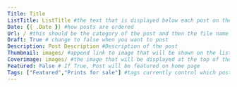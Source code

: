 ```yaml
---
Title: Title
ListTitle: ListTitle #the text that is displayed below each post on the list pages
Date: {{ .Date }} #how posts are ordered 
Url: / #this should be the category of the post and then the file name e.g. /print/printfilename
Draft: True # change to false when you want to post
Description: Post Description #Description of the post
Thumbnail: images/ #append link to image that will be shown on the list page
Coverimage: images/ #the image that will be displayed at the top of the post
Featured: False # If True, Post will be featured on home page
Tags: ["Featured","Prints for sale"] #tags currently control which posts are featured and what prints are available to buy, add more by adding a comma to the latest tag
---
```


<!----
    Guide for basic text formatting if needed (italics, headings etc): https://www.markdownguide.org/basic-syntax/

    ![This is where the alt text goes (image description)](https://isabellatessier.co.uk/images/exhibitions/venice%20biennale/exhibition%20and%20talk/2-Cover-image.jpg <- link to the image)
    This is where to put the caption for the image
>

